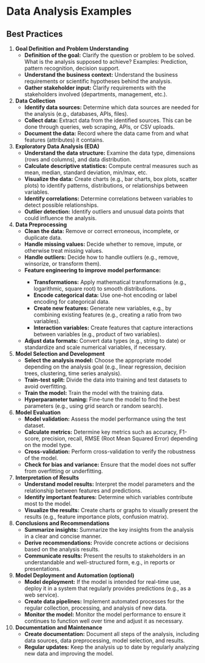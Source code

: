 # Data Analysis Examples

<h2>Best Practices</h2>
<ol>
    <li>
        <strong>Goal Definition and Problem Understanding</strong>
        <ul>
            <li><strong>Definition of the goal:</strong> Clarify the question or problem to be solved. What is the analysis supposed to achieve? Examples: Prediction, pattern recognition, decision support.</li>
            <li><strong>Understand the business context:</strong> Understand the business requirements or scientific hypotheses behind the analysis.</li>
            <li><strong>Gather stakeholder input:</strong> Clarify requirements with the stakeholders involved (departments, management, etc.).</li>
        </ul>
    </li>
    <li>
        <strong>Data Collection</strong>
        <ul>
            <li><strong>Identify data sources:</strong> Determine which data sources are needed for the analysis (e.g., databases, APIs, files).</li>
            <li><strong>Collect data:</strong> Extract data from the identified sources. This can be done through queries, web scraping, APIs, or CSV uploads.</li>
            <li><strong>Document the data:</strong> Record where the data came from and what features (attributes) it contains.</li>
        </ul>
    </li>
    <li>
        <strong>Exploratory Data Analysis (EDA)</strong>
        <ul>
            <li><strong>Understand the data structure:</strong> Examine the data type, dimensions (rows and columns), and data distribution.</li>
            <li><strong>Calculate descriptive statistics:</strong> Compute central measures such as mean, median, standard deviation, min/max, etc.</li>
            <li><strong>Visualize the data:</strong> Create charts (e.g., bar charts, box plots, scatter plots) to identify patterns, distributions, or relationships between variables.</li>
            <li><strong>Identify correlations:</strong> Determine correlations between variables to detect possible relationships.</li>
            <li><strong>Outlier detection:</strong> Identify outliers and unusual data points that could influence the analysis.</li>
        </ul>
    </li>
    <li>
        <strong>Data Preprocessing</strong>
        <ul>
            <li><strong>Clean the data:</strong> Remove or correct erroneous, incomplete, or duplicate data.</li>
            <li><strong>Handle missing values:</strong> Decide whether to remove, impute, or otherwise treat missing values.</li>
            <li><strong>Handle outliers:</strong> Decide how to handle outliers (e.g., remove, winsorize, or transform them).</li>
            <li><strong>Feature engineering to improve model performance:</strong></li>
            <ul>
                <li><strong>Transformations:</strong> Apply mathematical transformations (e.g., logarithmic, square root) to smooth distributions.</li>
                <li><strong>Encode categorical data:</strong> Use one-hot encoding or label encoding for categorical data.</li>
                <li><strong>Create new features:</strong> Generate new variables, e.g., by combining existing features (e.g., creating a ratio from two variables).</li>
                <li><strong>Interaction variables:</strong> Create features that capture interactions between variables (e.g., product of two variables).</li>
            </ul>
            <li><strong>Adjust data formats:</strong> Convert data types (e.g., string to date) or standardize and scale numerical variables, if necessary.</li>
        </ul>
    </li>
    <li>
        <strong>Model Selection and Development</strong>
        <ul>
            <li><strong>Select the analysis model:</strong> Choose the appropriate model depending on the analysis goal (e.g., linear regression, decision trees, clustering, time series analysis).</li>
            <li><strong>Train-test split:</strong> Divide the data into training and test datasets to avoid overfitting.</li>
            <li><strong>Train the model:</strong> Train the model with the training data.</li>
            <li><strong>Hyperparameter tuning:</strong> Fine-tune the model to find the best parameters (e.g., using grid search or random search).</li>
        </ul>
    </li>
    <li>
        <strong>Model Evaluation</strong>
        <ul>
            <li><strong>Model validation:</strong> Assess the model performance using the test dataset.</li>
            <li><strong>Calculate metrics:</strong> Determine key metrics such as accuracy, F1-score, precision, recall, RMSE (Root Mean Squared Error) depending on the model type.</li>
            <li><strong>Cross-validation:</strong> Perform cross-validation to verify the robustness of the model.</li>
            <li><strong>Check for bias and variance:</strong> Ensure that the model does not suffer from overfitting or underfitting.</li>
        </ul>
    </li>
    <li>
        <strong>Interpretation of Results</strong>
        <ul>
            <li><strong>Understand model results:</strong> Interpret the model parameters and the relationship between features and predictions.</li>
            <li><strong>Identify important features:</strong> Determine which variables contribute most to the model.</li>
            <li><strong>Visualize the results:</strong> Create charts or graphs to visually present the results (e.g., feature importance plots, confusion matrix).</li>
        </ul>
    </li>
    <li>
        <strong>Conclusions and Recommendations</strong>
        <ul>
            <li><strong>Summarize insights:</strong> Summarize the key insights from the analysis in a clear and concise manner.</li>
            <li><strong>Derive recommendations:</strong> Provide concrete actions or decisions based on the analysis results.</li>
            <li><strong>Communicate results:</strong> Present the results to stakeholders in an understandable and well-structured form, e.g., in reports or presentations.</li>
        </ul>
    </li>
    <li>
        <strong>Model Deployment and Automation (optional)</strong>
        <ul>
            <li><strong>Model deployment:</strong> If the model is intended for real-time use, deploy it in a system that regularly provides predictions (e.g., as a web service).</li>
            <li><strong>Create data pipelines:</strong> Implement automated processes for the regular collection, processing, and analysis of new data.</li>
            <li><strong>Monitor the model:</strong> Monitor the model performance to ensure it continues to function well over time and adjust it as necessary.</li>
        </ul>
    </li>
    <li>
        <strong>Documentation and Maintenance</strong>
        <ul>
            <li><strong>Create documentation:</strong> Document all steps of the analysis, including data sources, data preprocessing, model selection, and results.</li>
            <li><strong>Regular updates:</strong> Keep the analysis up to date by regularly analyzing new data and improving the model.</li>
        </ul>
    </li>
</ol>

